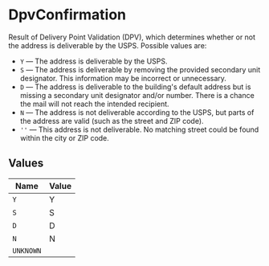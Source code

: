 # DpvConfirmation

Result of Delivery Point Validation (DPV), which determines whether or not the address is deliverable by the USPS. Possible values are:
* `Y` –– The address is deliverable by the USPS.
* `S` –– The address is deliverable by removing the provided secondary unit designator. This information may be incorrect or unnecessary.
* `D` –– The address is deliverable to the building's default address but is missing a secondary unit designator and/or number.
  There is a chance the mail will not reach the intended recipient.
* `N` –– The address is not deliverable according to the USPS, but parts of the address are valid (such as the street and ZIP code).
* `''` –– This address is not deliverable. No matching street could be found within the city or ZIP code.



## Values

| Name      | Value     |
| --------- | --------- |
| `Y`       | Y         |
| `S`       | S         |
| `D`       | D         |
| `N`       | N         |
| `UNKNOWN` |           |